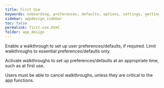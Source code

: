 ```yaml
---
title: First Use 
keywords: onboarding, preferences, defaults, options, settings, getting started
sidebar: appdesign_sidebar
toc: false
permalink: first-use.html
folder: app_design 
---
```


Enable a walkthrough to set up user preferences/defaults, if required. Limit walkthroughs to essential preferences/defaults only.
 
Activate walkthroughs to set up preferences/defaults at an appropriate time, such as at first use.

Users must be able to cancel walkthroughs, unless they are critical to the app functions.